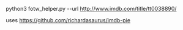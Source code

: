 python3 fotw_helper.py --url http://www.imdb.com/title/tt0038890/

uses https://github.com/richardasaurus/imdb-pie

